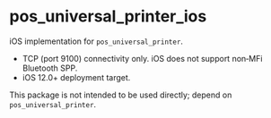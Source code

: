 # pos_universal_printer_ios

iOS implementation for `pos_universal_printer`.

- TCP (port 9100) connectivity only. iOS does not support non‑MFi Bluetooth SPP.
- iOS 12.0+ deployment target.

This package is not intended to be used directly; depend on `pos_universal_printer`.
